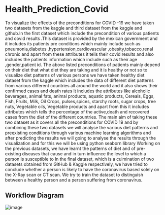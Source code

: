 # Health_Prediction_Covid

To visualize the effects of the preconditions for COVID -19 we have taken two datasets from the
kaggle and third dataset from the kaggle and github.In the first dataset which include the
precondition of various patients and covid results .This dataset is provided by the mexican
government and it includes its patients pre conditions which mainly include such as
pneumonia,diabetes ,hypertension,cardiovascular ,obesity,tobacco,renal chronic and apart from
these attributes it tells their covid results and also includes the patients information which include
such as their age ,gender,patient id.
The above listed preconditions of patients mainly depend on their diet that what diet they are
taking and it is healthy or not so to visualize diet patterns of various persons we have taken
healthy diet dataset from the kaggle which includes the data of different diet patterns from
various different countries all around the world and it also shows their confirmed cases and
death rates It includes the attributes like alcoholic beverages, animal fats, animal products,
aquatic products, Cereals, Eggs, Fish, Fruits, Milk, Oil Crops, pulses,spices, starchy roots, sugar
crops, tree nuts, Vegetable oils, Vegetable products and apart from this it includes attributes
which tells the percentage of the active,death and recovered cases from the diet of the different
countries. The main aim of taking these two dataset as it covers all the preconditions for COVID
19 and by combining these two datasets we will analyse the various diet patterns and preexisting
conditions through various machine learning algorithms and after predicting the results we will
going to analyse the results through the visualization and for this we will be using python
seaborn library
Working on the previous datasets, we have learnt the patterns of diet and of pre-existing diseases
that cause and in turn influence the level to which a person is susceptible to
In the final dataset, which is a culmination of two datasets obtained from GitHub & Kaggle
respectively, we have tried to conclude whether a person is likely to have the coronavirus based
solely on the X-Ray scan or CT scan. We try to train the dataset to distinguish between a healthy
person and a person suffering from coronavirus.


## Workflow Diagram
![image](https://user-images.githubusercontent.com/62128029/187271131-481a6a83-7fc3-4e96-b4c3-b800087a7751.png)
